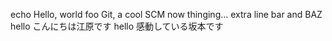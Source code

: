 echo Hello, world
foo
Git, a cool SCM
now thinging...
extra line
bar and BAZ
hello こんにちは江原です
hello 感動している坂本です